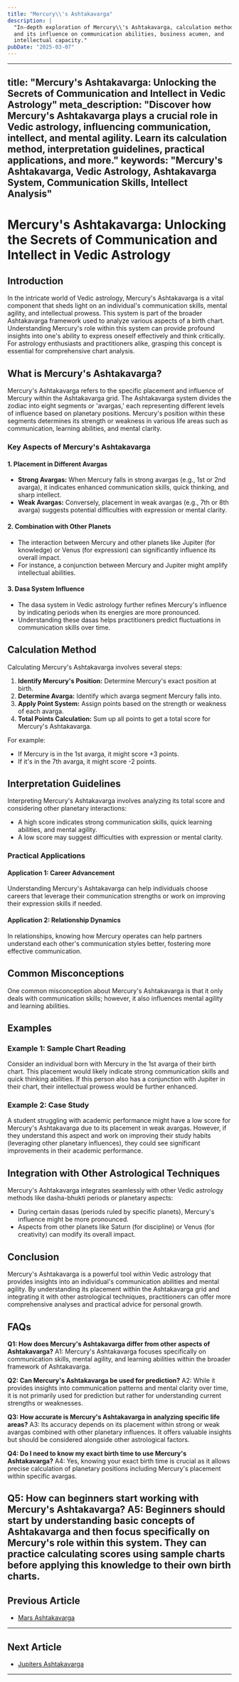 ```yaml
---
title: "Mercury\\'s Ashtakavarga"
description: |
  "In-depth exploration of Mercury\\'s Ashtakavarga, calculation methods,
  and its influence on communication abilities, business acumen, and
  intellectual capacity."
pubDate: "2025-03-07"
---
```


---
title: "Mercury's Ashtakavarga: Unlocking the Secrets of Communication and Intellect in Vedic Astrology"
meta_description: "Discover how Mercury's Ashtakavarga plays a crucial role in Vedic astrology, influencing communication, intellect, and mental agility. Learn its calculation method, interpretation guidelines, practical applications, and more."
keywords: "Mercury's Ashtakavarga, Vedic Astrology, Ashtakavarga System, Communication Skills, Intellect Analysis"
---

# Mercury's Ashtakavarga: Unlocking the Secrets of Communication and Intellect in Vedic Astrology

## Introduction

In the intricate world of Vedic astrology, Mercury's Ashtakavarga is a vital component that sheds light on an individual's communication skills, mental agility, and intellectual prowess. This system is part of the broader Ashtakavarga framework used to analyze various aspects of a birth chart. Understanding Mercury's role within this system can provide profound insights into one's ability to express oneself effectively and think critically. For astrology enthusiasts and practitioners alike, grasping this concept is essential for comprehensive chart analysis.

## What is Mercury's Ashtakavarga?

Mercury's Ashtakavarga refers to the specific placement and influence of Mercury within the Ashtakavarga grid. The Ashtakavarga system divides the zodiac into eight segments or 'avargas,' each representing different levels of influence based on planetary positions. Mercury's position within these segments determines its strength or weakness in various life areas such as communication, learning abilities, and mental clarity.

### Key Aspects of Mercury's Ashtakavarga

#### 1. **Placement in Different Avargas**
- **Strong Avargas:** When Mercury falls in strong avargas (e.g., 1st or 2nd avarga), it indicates enhanced communication skills, quick thinking, and sharp intellect.
- **Weak Avargas:** Conversely, placement in weak avargas (e.g., 7th or 8th avarga) suggests potential difficulties with expression or mental clarity.

#### 2. **Combination with Other Planets**
- The interaction between Mercury and other planets like Jupiter (for knowledge) or Venus (for expression) can significantly influence its overall impact.
- For instance, a conjunction between Mercury and Jupiter might amplify intellectual abilities.

#### 3. **Dasa System Influence**
- The dasa system in Vedic astrology further refines Mercury's influence by indicating periods when its energies are more pronounced.
- Understanding these dasas helps practitioners predict fluctuations in communication skills over time.

## Calculation Method

Calculating Mercury's Ashtakavarga involves several steps:

1. **Identify Mercury's Position:** Determine Mercury's exact position at birth.
2. **Determine Avarga:** Identify which avarga segment Mercury falls into.
3. **Apply Point System:** Assign points based on the strength or weakness of each avarga.
4. **Total Points Calculation:** Sum up all points to get a total score for Mercury's Ashtakavarga.

For example:
- If Mercury is in the 1st avarga, it might score +3 points.
- If it's in the 7th avarga, it might score -2 points.

## Interpretation Guidelines

Interpreting Mercury's Ashtakavarga involves analyzing its total score and considering other planetary interactions:

- A high score indicates strong communication skills, quick learning abilities, and mental agility.
- A low score may suggest difficulties with expression or mental clarity.

### Practical Applications

#### Application 1: Career Advancement
Understanding Mercury's Ashtakavarga can help individuals choose careers that leverage their communication strengths or work on improving their expression skills if needed.

#### Application 2: Relationship Dynamics
In relationships, knowing how Mercury operates can help partners understand each other's communication styles better, fostering more effective communication.

## Common Misconceptions

One common misconception about Mercury's Ashtakavarga is that it only deals with communication skills; however, it also influences mental agility and learning abilities.

## Examples

### Example 1: Sample Chart Reading
Consider an individual born with Mercury in the 1st avarga of their birth chart. This placement would likely indicate strong communication skills and quick thinking abilities. If this person also has a conjunction with Jupiter in their chart, their intellectual prowess would be further enhanced.

### Example 2: Case Study
A student struggling with academic performance might have a low score for Mercury's Ashtakavarga due to its placement in weak avargas. However, if they understand this aspect and work on improving their study habits (leveraging other planetary influences), they could see significant improvements in their academic performance.

## Integration with Other Astrological Techniques

Mercury's Ashtakavarga integrates seamlessly with other Vedic astrology methods like dasha-bhukti periods or planetary aspects:

- During certain dasas (periods ruled by specific planets), Mercury's influence might be more pronounced.
- Aspects from other planets like Saturn (for discipline) or Venus (for creativity) can modify its overall impact.

## Conclusion

Mercury's Ashtakavarga is a powerful tool within Vedic astrology that provides insights into an individual's communication abilities and mental agility. By understanding its placement within the Ashtakavarga grid and integrating it with other astrological techniques, practitioners can offer more comprehensive analyses and practical advice for personal growth.

## FAQs

**Q1: How does Mercury's Ashtakavarga differ from other aspects of Ashtakavarga?**
A1: Mercury's Ashtakavarga focuses specifically on communication skills, mental agility, and learning abilities within the broader framework of Ashtakavarga.

**Q2: Can Mercury's Ashtakavarga be used for prediction?**
A2: While it provides insights into communication patterns and mental clarity over time, it is not primarily used for prediction but rather for understanding current strengths or weaknesses.

**Q3: How accurate is Mercury's Ashtakavarga in analyzing specific life areas?**
A3: Its accuracy depends on its placement within strong or weak avargas combined with other planetary influences. It offers valuable insights but should be considered alongside other astrological factors.

**Q4: Do I need to know my exact birth time to use Mercury's Ashtakavarga?**
A4: Yes, knowing your exact birth time is crucial as it allows precise calculation of planetary positions including Mercury's placement within specific avargas.

**Q5: How can beginners start working with Mercury's Ashtakavarga?**
A5: Beginners should start by understanding basic concepts of Ashtakavarga and then focus specifically on Mercury's role within this system. They can practice calculating scores using sample charts before applying this knowledge to their own birth charts.
---

## Previous Article
- [Mars Ashtakavarga](170203_Mars_Ashtakavarga.md)

---

## Next Article
- [Jupiters Ashtakavarga](170205_Jupiters_Ashtakavarga.md)

---
